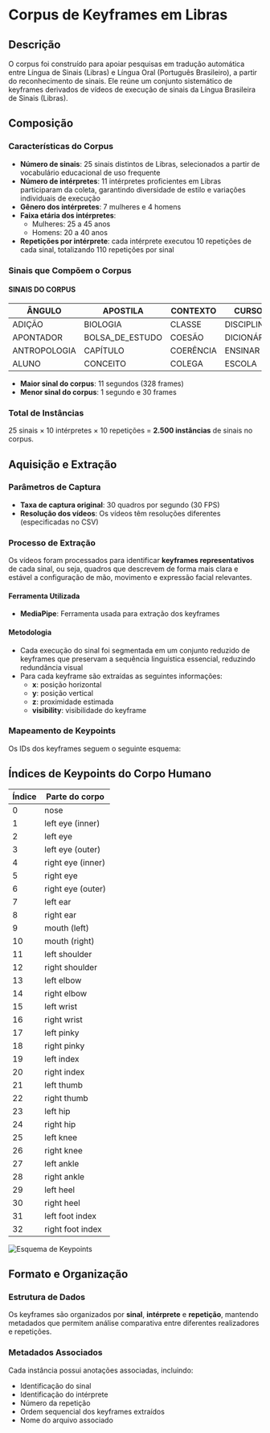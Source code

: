 # Corpus de Keyframes em Libras

## Descrição

O corpus foi construído para apoiar pesquisas em tradução automática entre Língua de Sinais (Libras) e Língua Oral (Português Brasileiro), a partir do reconhecimento de sinais. Ele reúne um conjunto sistemático de keyframes derivados de vídeos de execução de sinais da Língua Brasileira de Sinais (Libras).

## Composição

### Características do Corpus

- **Número de sinais**: 25 sinais distintos de Libras, selecionados a partir de vocabulário educacional de uso frequente
- **Número de intérpretes**: 11 intérpretes proficientes em Libras participaram da coleta, garantindo diversidade de estilo e variações individuais de execução
- **Gênero dos intérpretes**: 7 mulheres e 4 homens
- **Faixa etária dos intérpretes**: 
  - Mulheres: 25 a 45 anos
  - Homens: 20 a 40 anos
- **Repetições por intérprete**: cada intérprete executou 10 repetições de cada sinal, totalizando 110 repetições por sinal

### Sinais que Compõem o Corpus

#### SINAIS DO CORPUS

| ÂNGULO       | APOSTILA       | CONTEXTO     | CURSO        | ESTUDAR    |
|--------------|----------------|--------------|--------------|------------|
| ADIÇÃO       | BIOLOGIA       | CLASSE       | DISCIPLINA   | FILOSOFIA  |
| APONTADOR    | BOLSA_DE_ESTUDO| COESÃO       | DICIONÁRIO   | FÍSICA     |
| ANTROPOLOGIA | CAPÍTULO       | COERÊNCIA    | ENSINAR      | GEOGRAFIA  |
| ALUNO        | CONCEITO       | COLEGA       | ESCOLA       | HISTÓRIA   |

- **Maior sinal do corpus**: 11 segundos (328 frames)
- **Menor sinal do corpus**: 1 segundo e 30 frames

### Total de Instâncias

25 sinais × 10 intérpretes × 10 repetições = **2.500 instâncias** de sinais no corpus.

## Aquisição e Extração

### Parâmetros de Captura

- **Taxa de captura original**: 30 quadros por segundo (30 FPS)
- **Resolução dos vídeos**: Os vídeos têm resoluções diferentes (especificadas no CSV)

### Processo de Extração

Os vídeos foram processados para identificar **keyframes representativos** de cada sinal, ou seja, quadros que descrevem de forma mais clara e estável a configuração de mão, movimento e expressão facial relevantes.

#### Ferramenta Utilizada

- **MediaPipe**: Ferramenta usada para extração dos keyframes

#### Metodologia

- Cada execução do sinal foi segmentada em um conjunto reduzido de keyframes que preservam a sequência linguística essencial, reduzindo redundância visual
- Para cada keyframe são extraídas as seguintes informações:
  - **x**: posição horizontal
  - **y**: posição vertical
  - **z**: proximidade estimada
  - **visibility**: visibilidade do keyframe

### Mapeamento de Keypoints

Os IDs dos keyframes seguem o seguinte esquema:
## Índices de Keypoints do Corpo Humano

| Índice | Parte do corpo            |
|--------|---------------------------|
| 0      | nose                      |
| 1      | left eye (inner)          |
| 2      | left eye                  |
| 3      | left eye (outer)          |
| 4      | right eye (inner)         |
| 5      | right eye                 |
| 6      | right eye (outer)         |
| 7      | left ear                  |
| 8      | right ear                 |
| 9      | mouth (left)              |
| 10     | mouth (right)             |
| 11     | left shoulder             |
| 12     | right shoulder            |
| 13     | left elbow                |
| 14     | right elbow               |
| 15     | left wrist                |
| 16     | right wrist               |
| 17     | left pinky                |
| 18     | right pinky               |
| 19     | left index                |
| 20     | right index               |
| 21     | left thumb                |
| 22     | right thumb               |
| 23     | left hip                  |
| 24     | right hip                 |
| 25     | left knee                 |
| 26     | right knee                |
| 27     | left ankle                |
| 28     | right ankle               |
| 29     | left heel                 |
| 30     | right heel                |
| 31     | left foot index           |
| 32     | right foot index          |

![Esquema de Keypoints](./nvhvrq0k.png)

## Formato e Organização

### Estrutura de Dados

Os keyframes são organizados por **sinal**, **intérprete** e **repetição**, mantendo metadados que permitem análise comparativa entre diferentes realizadores e repetições.

### Metadados Associados

Cada instância possui anotações associadas, incluindo:

- Identificação do sinal
- Identificação do intérprete
- Número da repetição
- Ordem sequencial dos keyframes extraídos
- Nome do arquivo associado
